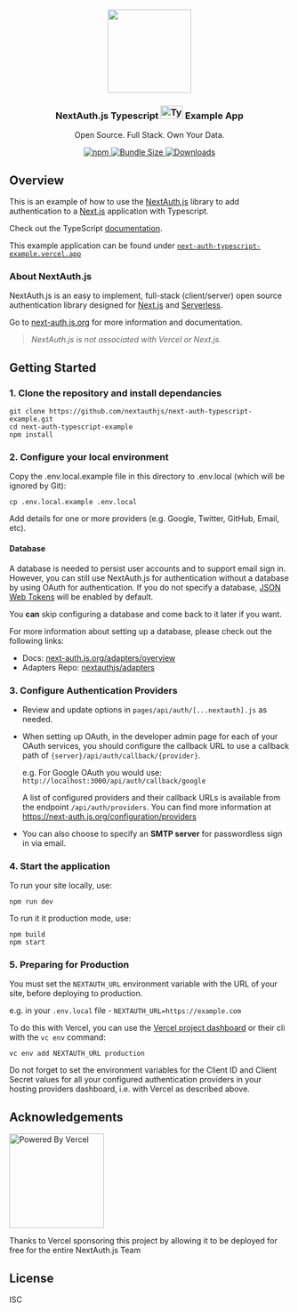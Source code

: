 <p align="center">
   <br/>
   <a href="https://next-auth.js.org" target="_blank"><img width="150px" src="https://next-auth.js.org/img/logo/logo-sm.png" /></a>
   <h3 align="center">NextAuth.js Typescript  <img src="https://upload.wikimedia.org/wikipedia/commons/4/4c/Typescript_logo_2020.svg" width="40" height="24" alt="TypeScript logo"/> Example App</h3>
   <p align="center">
   Open Source. Full Stack. Own Your Data.
   </p>
   <p align="center" style="align: center;">
      <a href="https://npm.im/next-auth">
        <img alt="npm" src="https://img.shields.io/npm/v/next-auth?color=green&label=next-auth">
      </a>
      <a href="https://bundlephobia.com/result?p=next-auth-typescript-example">
        <img src="https://img.shields.io/bundlephobia/minzip/next-auth?label=next-auth" alt="Bundle Size"/>
      </a>
      <a href="https://www.npmtrends.com/next-auth">
        <img src="https://img.shields.io/npm/dm/next-auth?label=next-auth%20downloads" alt="Downloads" />
      </a>
   </p>
</p>

## Overview

This is an example of how to use the [NextAuth.js](https://next-auth.js.org) library to add authentication to a [Next.js](https://nextjs.org) application with Typescript.

Check out the TypeScript [documentation](https://next-auth.js.org/getting-started/typescript).

This example application can be found under [`next-auth-typescript-example.vercel.app`](https://next-auth-typescript-example.vercel.app)

### About NextAuth.js

NextAuth.js is an easy to implement, full-stack (client/server) open source authentication library designed for [Next.js](https://nextjs.org) and [Serverless](https://vercel.com).

Go to [next-auth.js.org](https://next-auth.js.org) for more information and documentation.

> _NextAuth.js is not associated with Vercel or Next.js._

## Getting Started

### 1. Clone the repository and install dependancies

```
git clone https://github.com/nextauthjs/next-auth-typescript-example.git
cd next-auth-typescript-example
npm install
```

### 2. Configure your local environment

Copy the .env.local.example file in this directory to .env.local (which will be ignored by Git):

```
cp .env.local.example .env.local
```

Add details for one or more providers (e.g. Google, Twitter, GitHub, Email, etc).

#### Database

A database is needed to persist user accounts and to support email sign in. However, you can still use NextAuth.js for authentication without a database by using OAuth for authentication. If you do not specify a database, [JSON Web Tokens](https://jwt.io/introduction) will be enabled by default.

You **can** skip configuring a database and come back to it later if you want.

For more information about setting up a database, please check out the following links:

-   Docs: [next-auth.js.org/adapters/overview](https://next-auth.js.org/adapters/overview)
-   Adapters Repo: [nextauthjs/adapters](https://github.com/nextauthjs/adapters)

### 3. Configure Authentication Providers

-   Review and update options in `pages/api/auth/[...nextauth].js` as needed.

-   When setting up OAuth, in the developer admin page for each of your OAuth services, you should configure the callback URL to use a callback path of `{server}/api/auth/callback/{provider}`.

    e.g. For Google OAuth you would use: `http://localhost:3000/api/auth/callback/google`

    A list of configured providers and their callback URLs is available from the endpoint `/api/auth/providers`. You can find more information at https://next-auth.js.org/configuration/providers

-   You can also choose to specify an **SMTP server** for passwordless sign in via email.

### 4. Start the application

To run your site locally, use:

```
npm run dev
```

To run it it production mode, use:

```
npm build
npm start
```

### 5. Preparing for Production

You must set the `NEXTAUTH_URL` environment variable with the URL of your site, before deploying to production.

e.g. in your `.env.local` file - `NEXTAUTH_URL=https://example.com`

To do this with Vercel, you can use the [Vercel project dashboard](https://vercel.com/dashboard) or their cli with the `vc env` command:

```
vc env add NEXTAUTH_URL production
```

Do not forget to set the environment variables for the Client ID and Client Secret values for all your configured authentication providers in your hosting providers dashboard, i.e. with Vercel as described above.

## Acknowledgements

<a href="https://vercel.com?utm_source=nextauthjs&utm_campaign=oss">
<img width="170px" src="https://raw.githubusercontent.com/nextauthjs/next-auth/canary/www/static/img/powered-by-vercel.svg" alt="Powered By Vercel" />
</a>
<p align="left">Thanks to Vercel sponsoring this project by allowing it to be deployed for free for the entire NextAuth.js Team</p>

## License

ISC
